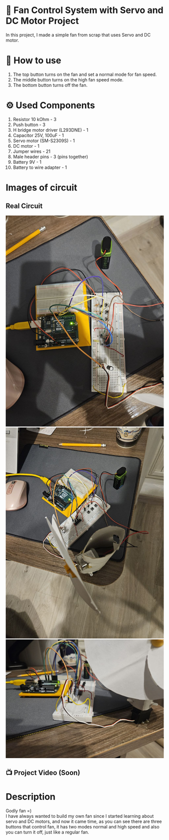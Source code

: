 # 🪭 Fan Control System with Servo and DC Motor Project
In this project, I made a simple fan from scrap that uses Servo and DC motor.

# 📲 How to use
1. The top button turns on the fan and set a normal mode for fan speed.
2. The middle button turns on the high fan speed mode.
3. The bottom button turns off the fan.

# ⚙️ Used Components
1. Resistor 10 kOhm - 3
2. Push button - 3
3. H bridge motor driver (L293DNE) - 1
4. Capacitor 25V, 100uF - 1
5. Servo motor (SM-S2309S) - 1
6. DC motor - 1
7. Jumper wires - 21
8. Male header pins - 3 (pins together)
9. Battery 9V - 1
10. Battery to wire adapter - 1

# Images of circuit

## Real Circuit
<img src="Images/Photo_1.jpg" alt="Real picture of the circuit" width="650">
<img src="Images/Photo_2.jpg" alt="Real picture of the circuit" width="650">
<img src="Images/Photo_3.jpg" alt="Real picture of the circuit" width="650">

## 📺 Project Video (Soon)

# Description
Godly fan =) <br>
I have always wanted to build my own fan since I started learning about servo and DC motors, and now it came time, as you can see there are three buttons that control fan, it has two modes normal and high speed and also you can turn it off, just like a regular fan.
